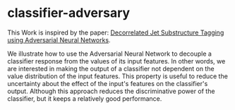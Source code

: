 # classifier-adversary
This Work is inspired by the paper: [Decorrelated Jet Substructure Tagging using Adversarial Neural Networks](https://arxiv.org/abs/1703.03507).

We illustrate how to use the Adversarial Neural Network to decouple a classifier response from the values of its input features. In other words, we are interested in making the output of a classifier not dependent on the value distribution of the input features. This property is useful to reduce the uncertainty about the effect of the input's features on the classifier's output. Although this approach reduces the discriminative power of the classifier, but it keeps a relatively good performance.
